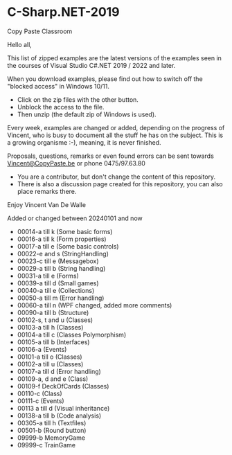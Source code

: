 # C-Sharp.NET-2019
Copy Paste Classroom

Hello all,

This list of zipped examples are the latest versions of the examples seen in the courses of Visual Studio C#.NET 2019 / 2022 and later.

When you download examples, please find out how to switch off the "blocked access" in Windows 10/11.
- Click on the zip files with the other button.
- Unblock the access to the file.
- Then unzip (the default zip of Windows is used).

Every week, examples are changed or added, depending on the progress of Vincent, who is busy to document all the stuff he has on the subject.
This is a growing organisme :-), meaning, it is never finished.

Proposals, questions, remarks or even found errors can be sent towards Vincent@CopyPaste.be or phone 0475/97.63.80
- You are a contributor, but don't change the content of this repository.
- There is also a discussion page created for this repository, you can also place remarks there.

Enjoy
Vincent Van De Walle

Added or changed between 20240101 and now 
- 00014-a till k (Some basic forms)
- 00016-a till k (Form properties)
- 00017-a till e (Some basic controls)
- 00022-e and s (StringHandling)
- 00023-c till e (Messagebox)
- 00029-a till b (String handling)
- 00031-a till e (Forms)
- 00039-a till d (Small games)
- 00040-a till e (Collections)
- 00050-a till m (Error handling)
- 00060-a till n (WPF changed, added more comments)
- 00090-a till b (Structure)
- 00102-s, t and u (Classes)
- 00103-a till h (Classes)
- 00104-a till c (Classes Polymorphism)
- 00105-a till b (Interfaces)
- 00106-a (Events)
- 00101-a till o (Classes)
- 00102-a till u (Classes)
- 00107-a till d (Error handling)
- 00109-a, d and e (Class)
- 00109-f DeckOfCards (Classes)
- 00110-c (Class)
- 00111-c (Events)
- 00113 a till d (Visual inheritance)
- 00138-a till b (Code analysis)
- 00305-a till h (Textfiles)
- 00501-b (Round button)
- 09999-b MemoryGame
- 09999-c TrainGame
